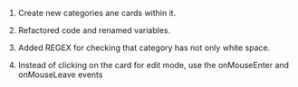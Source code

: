 1) Create new categories ane cards within it.


2) Refactored code and renamed variables.


3) Added REGEX for checking that category has not only white space.


4) Instead of clicking on the card for edit mode, use the onMouseEnter and onMouseLeave events